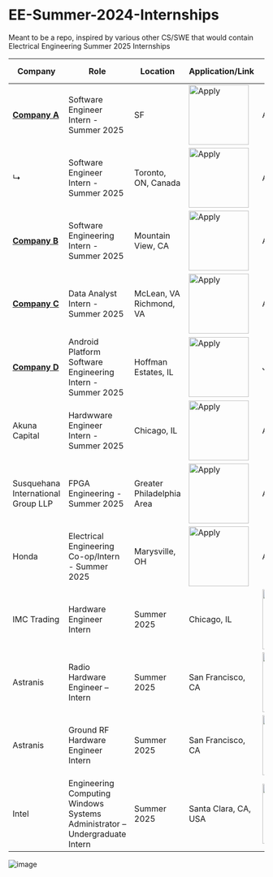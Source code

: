 # EE-Summer-2024-Internships
Meant to be a repo, inspired by various other CS/SWE that would contain Electrical Engineering Summer 2025 Internships

| Company | Role | Location | Application/Link | Date Submitted |
| ------- | ---- | -------- | ---------------- | ----------- |
| **[Company A](https://simplify.jobs/c/Sentry)** | Software Engineer Intern - Summer 2025 | SF | <a href="https://boards.greenhouse.io/sentry/jobs/6145556?utm_source=Simplify&ref=Simplify"><img src="https://i.imgur.com/w6lyvuC.png" width="118" alt="Apply"></a></a> | <Date Posted>Aug 01 |
| ↳ | Software Engineer Intern - Summer 2025 | Toronto, ON, Canada | <a href="https://boards.greenhouse.io/sentry/jobs/6145601?utm_source=Simplify&ref=Simplify"><img src="https://i.imgur.com/w6lyvuC.png" width="118" alt="Apply"></a> | Aug 01 |
| **[Company B](https://simplify.jobs/c/5db7086b-b6ff-42a7-8f16-5967451d29bf)** | Software Engineering Intern - Summer 2025 | Mountain View, CA | <a href="https://jobs.ashbyhq.com/codeium/58e309a8-5451-466a-b34d-4ea44b60e1e4/application?utm_source=Simplify&ref=Simplify"><img src="https://i.imgur.com/w6lyvuC.png" width="118" alt="Apply"></a>  | Aug 01 |
| **[Company C](https://simplify.jobs/c/Capital-One)** | Data Analyst Intern - Summer 2025 | McLean, VA</br>Richmond, VA | <a href="https://capitalone.wd1.myworkdayjobs.com/Capital_One/job/McLean-VA/Data-Analyst-Intern---Summer-2025_R189631-1?utm_source=Simplify&ref=Simplify"><img src="https://i.imgur.com/w6lyvuC.png" width="118" alt="Apply"></a> | Aug 01 |
| **[Company D](https://simplify.jobs/c/MotorolaSolutions)** | Android Platform Software Engineering Intern - Summer 2025 | Hoffman Estates, IL | <a href="https://motorolasolutions.wd5.myworkdayjobs.com/Careers/job/Schaumburg-IL/Android-Platform-Software-Engineering-Intern---Summer-2025_R48957?utm_source=Simplify&ref=Simplify"><img src="https://i.imgur.com/w6lyvuC.png" width="118" alt="Apply"> </a> | Jul 31 |
| Akuna Capital | Hardwware Engineer Intern - Summer 2025 | Chicago, IL | <a href="https://akunacapital.com/job-details?gh_jid=6098596&gh_src=eb86a04f1us"><img src="https://i.imgur.com/w6lyvuC.png" width="118" alt="Apply"></a> | Aug 02 |
| Susquehana International Group LLP | FPGA Engineering - Summer 2025 | Greater Philadelphia Area | <a href="https://careers.sig.com/job/SUSQA004Y8533?mode=apply&iis=LinkedIn"><img src="https://i.imgur.com/w6lyvuC.png" width="118" alt="Apply"></a> | Aug 02 |
| Honda | Electrical Engineering Co-op/Intern - Summer 2025 | Marysville, OH | <a href="https://careers.honda.com/job/Marysville-Electrical-Engineering-Co-opIntern-Summer-2025-OH-43040/1190544500/?utm_source=LINKEDIN&utm_medium=referrer"><img src="https://i.imgur.com/w6lyvuC.png" width="118" alt="Apply"></a> | Aug 02 |
| IMC Trading | Hardware Engineer Intern | Summer 2025 | Chicago, IL | <a href="https://simplify.jobs/p/1364c6f2-c1e8-4e07-93e5-d2c682b8a5e8/Hardware-Engineer-Intern-Summer-2025"><img src="https://i.imgur.com/w6lyvuC.png" width="118" alt="Apply"></a>  | Aug 07 |
| Astranis | Radio Hardware Engineer – Intern | Summer 2025 | San Francisco, CA | <a href="https://simplify.jobs/p/734a42e7-d3c2-4198-ae0d-4ee9ea55fa4e/Radio-Hardware-Engineer--Intern"><img src="https://i.imgur.com/w6lyvuC.png" width="118" alt="Apply"></a> | Aug 07 |
| Astranis | Ground RF Hardware Engineer Intern | Summer 2025 | San Francisco, CA | <a href="https://simplify.jobs/p/d1608356-8ffb-418d-bdf2-f8080e58cfa8/Ground-RF-Hardware-Engineer--Intern"><img src="https://i.imgur.com/w6lyvuC.png" width="118" alt="Apply"></a> | Aug 07 |
| Intel | Engineering Computing Windows Systems Administrator – Undergraduate Intern | Summer 2025 | Santa Clara, CA, USA | <a href="https://simplify.jobs/p/08c7e96b-074a-4f5d-b223-4f3a5a5d5f47/Engineering-Computing-Windows-Systems-Administrator--Undergraduate-Intern"><img src="https://i.imgur.com/w6lyvuC.png" width="118" alt="Apply"></a> | Aug 07 |
![image](https://github.com/user-attachments/assets/3a8b4a4d-e15b-45ed-95f9-ca7c834f2ac7)











